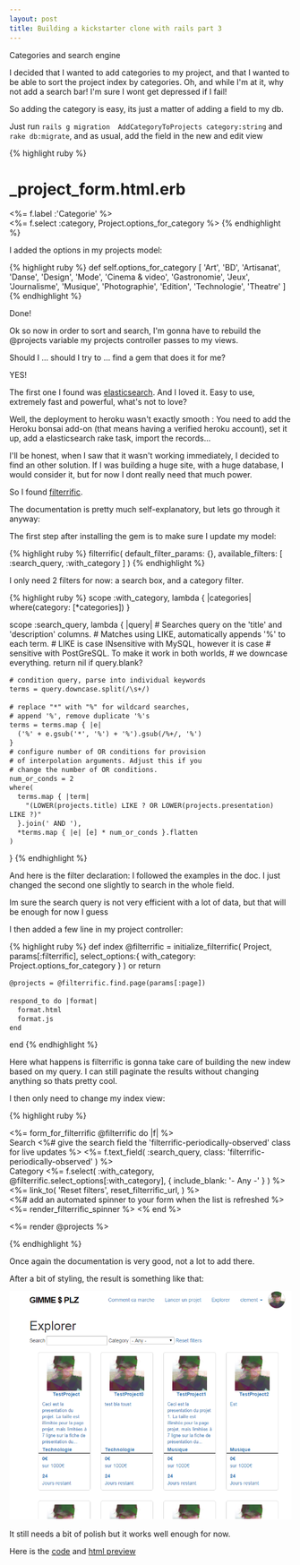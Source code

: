 ```yaml
---
layout: post
title: Building a kickstarter clone with rails part 3
---
```


Categories and search engine
<!--more-->

I decided that I wanted to add categories to my project, and that I wanted to be able to sort the project index by categories. Oh, and while I'm at it, why not add a search bar! I'm sure I wont get depressed if I fail!

So adding the category is easy, its just a matter of adding a field to my db.

Just run `rails g migration  AddCategoryToProjects category:string` and `rake db:migrate`, and as usual, add the field in the new and edit view


{% highlight ruby %}
# _project_form.html.erb

 <%= f.label :'Categorie' %><br>
  <%= f.select :category, Project.options_for_category %>
{% endhighlight %}

I added the options in my projects model:

{% highlight ruby %}
def self.options_for_category
    [
      'Art',
      'BD',
      'Artisanat',
      'Danse',
      'Design',
      'Mode',
      'Cinema & video',
      'Gastronomie',
      'Jeux',
      'Journalisme',
      'Musique',
      'Photographie',
      'Edition',
      'Technologie',
      'Theatre'
    ]
{% endhighlight %}

Done!

Ok so now in order to sort and search, I'm gonna have to rebuild the @projects variable my projects controller passes to my views. 

Should I ... should I try to ... find a gem that does it for me?

YES!

The first one I found was [elasticsearch](https://github.com/elastic/elasticsearch-rails). And I loved it. Easy to use, extremely fast and powerful, what's not to love?

Well, the deployment to heroku wasn't exactly smooth : You need to add the Heroku bonsai add-on (that means having a verified heroku account), set it up, add a elasticsearch rake task, import the records...

I'll be honest, when I saw that it wasn't working immediately, I decided to find an other solution. If I was building a huge site, with a huge database, I would consider it, but for now I dont really need that much power.

So I found [filterrific](https://github.com/jhund/filterrific).

The documentation is pretty much self-explanatory, but lets go through it anyway:

The first step after installing the gem is to make sure I update my model:

{% highlight ruby %}
filterrific(
    default_filter_params: {},
    available_filters: [
      :search_query,
      :with_category
    ]
  )
{% endhighlight %}

I only need 2 filters for now: a search box, and a category filter. 

{% highlight ruby %}
scope :with_category, lambda { |categories|
    where(category: [*categories])
  }

scope :search_query, lambda { |query|
    # Searches query on the 'title' and 'description' columns.
    # Matches using LIKE, automatically appends '%' to each term.
    # LIKE is case INsensitive with MySQL, however it is case
    # sensitive with PostGreSQL. To make it work in both worlds,
    # we downcase everything.
    return nil  if query.blank?

    # condition query, parse into individual keywords
    terms = query.downcase.split(/\s+/)

    # replace "*" with "%" for wildcard searches,
    # append '%', remove duplicate '%'s
    terms = terms.map { |e|
      ('%' + e.gsub('*', '%') + '%').gsub(/%+/, '%')
    }
    # configure number of OR conditions for provision
    # of interpolation arguments. Adjust this if you
    # change the number of OR conditions.
    num_or_conds = 2
    where(
      terms.map { |term|
        "(LOWER(projects.title) LIKE ? OR LOWER(projects.presentation) LIKE ?)"
      }.join(' AND '),
      *terms.map { |e| [e] * num_or_conds }.flatten
    )
  }
{% endhighlight %}

And here is the filter declaration: I followed the examples in the doc. I just changed the second one slightly to search in the whole field.

Im sure the search query is not very efficient with a lot of data, but that will be enough for now I guess

I then added a few line in my project controller:

{% highlight ruby %}
def index
    @filterrific = initialize_filterrific(
    Project,
    params[:filterrific],
    select_options:{
      with_category: Project.options_for_category
    }
    ) or return
    
    @projects = @filterrific.find.page(params[:page])

    respond_to do |format|
      format.html
      format.js
    end
  end
{% endhighlight %}

Here what happens is filterrific is gonna take care of building the new indew based on my query. I can still paginate the results without changing anything so thats pretty cool.

I then only need to change my index view: 

{% highlight ruby %}
<div id="projects" >
<%= form_for_filterrific @filterrific do |f| %>
  <div class="filterrific">
    Search
    <%# give the search field the 'filterrific-periodically-observed' class for live updates %>
    <%= f.text_field(
      :search_query,
      class: 'filterrific-periodically-observed'
    ) %>
  </div>
  <div class="filterrific">
    Category
    <%= f.select(
      :with_category,
      @filterrific.select_options[:with_category],
      { include_blank: '- Any -' }
    ) %>
  </div>

  <div class="filterrific">
    <%= link_to(
      'Reset filters',
      reset_filterrific_url,
    ) %>
  </div>
  <%# add an automated spinner to your form when the list is refreshed %>
  <%= render_filterrific_spinner %>
<% end %>

  <%= render @projects %>
</div>
{% endhighlight %}

Once again the documentation is very good, not a lot to add there.

After a bit of styling, the result is something like that:

![result](/images/gimmeplzSearch.png)

It still needs a bit of polish but it works well enough for now.



Here is the [code](https://github.com/AtActionPark) and [html preview](https://shielded-taiga-9226.herokuapp.com/)